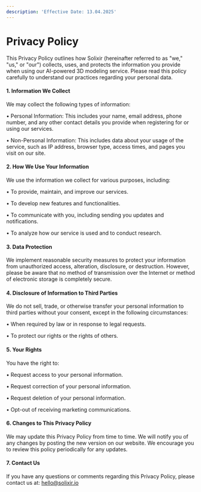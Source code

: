 ```yaml
---
description: 'Effective Date: 13.04.2025'
---
```


# Privacy Policy

This Privacy Policy outlines how Solixir (hereinafter referred to as "we," "us," or "our") collects, uses, and protects the information you provide when using our AI-powered 3D modeling service. Please read this policy carefully to understand our practices regarding your personal data.

#### 1. Information We Collect <a href="#id-1.-information-we-collect" id="id-1.-information-we-collect"></a>

We may collect the following types of information:

• Personal Information: This includes your name, email address, phone number, and any other contact details you provide when registering for or using our services.

• Non-Personal Information: This includes data about your usage of the service, such as IP address, browser type, access times, and pages you visit on our site.

#### 2. How We Use Your Information <a href="#id-2.-how-we-use-your-information" id="id-2.-how-we-use-your-information"></a>

We use the information we collect for various purposes, including:

• To provide, maintain, and improve our services.

• To develop new features and functionalities.

• To communicate with you, including sending you updates and notifications.

• To analyze how our service is used and to conduct research.

#### 3. Data Protection <a href="#id-3.-data-protection" id="id-3.-data-protection"></a>

We implement reasonable security measures to protect your information from unauthorized access, alteration, disclosure, or destruction. However, please be aware that no method of transmission over the Internet or method of electronic storage is completely secure.

#### 4. Disclosure of Information to Third Parties <a href="#id-4.-disclosure-of-information-to-third-parties" id="id-4.-disclosure-of-information-to-third-parties"></a>

We do not sell, trade, or otherwise transfer your personal information to third parties without your consent, except in the following circumstances:

• When required by law or in response to legal requests.

• To protect our rights or the rights of others.

#### 5. Your Rights <a href="#id-5.-your-rights" id="id-5.-your-rights"></a>

You have the right to:

• Request access to your personal information.

• Request correction of your personal information.

• Request deletion of your personal information.

• Opt-out of receiving marketing communications.

#### 6. Changes to This Privacy Policy <a href="#id-6.-changes-to-this-privacy-policy" id="id-6.-changes-to-this-privacy-policy"></a>

We may update this Privacy Policy from time to time. We will notify you of any changes by posting the new version on our website. We encourage you to review this policy periodically for any updates.

#### 7. Contact Us <a href="#id-7.-contact-us" id="id-7.-contact-us"></a>

If you have any questions or comments regarding this Privacy Policy, please contact us at: hello@solixir.io

[\
](https://solixir-docs.vercel.app/solixir-platform/api-access)
